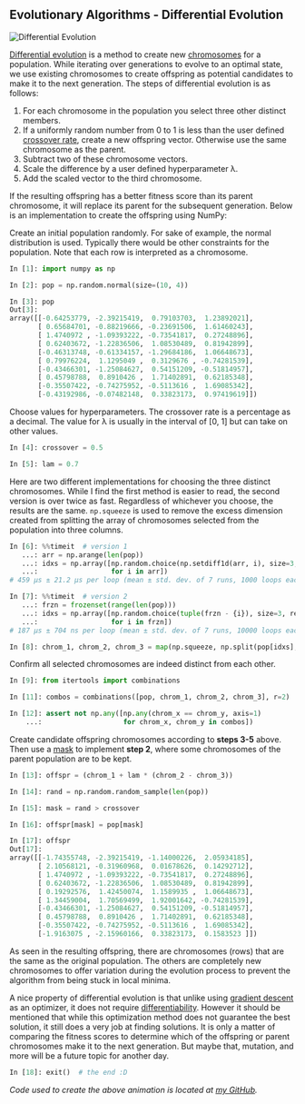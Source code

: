 ## Evolutionary Algorithms - Differential Evolution

![Differential Evolution](/images/diff_evol.gif)

[Differential evolution](https://en.wikipedia.org/wiki/Differential_evolution) is a method to create new [chromosomes](https://en.wikipedia.org/wiki/Chromosome_%28genetic_algorithm%29) for a population.
While iterating over generations to evolve to an optimal state, we use existing chromosomes to create offspring as potential candidates to make it to the next generation.
The steps of differential evolution is as follows:  

1. For each chromosome in the population you select three other distinct members.
2. If a uniformly random number from 0 to 1 is less than the user defined [crossover rate](https://en.wikipedia.org/wiki/Crossover_%28genetic_algorithm%29), create a new offspring vector.
Otherwise use the same chromosome as the parent.
3. Subtract two of these chromosome vectors.
4. Scale the difference by a user defined hyperparameter λ.
5. Add the scaled vector to the third chromosome.

If the resulting offspring has a better fitness score than its parent chromosome, it will replace its parent for the subsequent generation.
Below is an implementation to create the offspring using NumPy:

Create an initial population randomly.
For sake of example, the normal distribution is used.
Typically there would be other constraints for the population.
Note that each row is interpreted as a chromosome.
```python
In [1]: import numpy as np

In [2]: pop = np.random.normal(size=(10, 4))

In [3]: pop
Out[3]:
array([[-0.64253779, -2.39215419,  0.79103703,  1.23892021],
       [ 0.65684701, -0.88219666, -0.23691506,  1.61460243],
       [ 1.4740972 , -1.09393222, -0.73541817,  0.27248896],
       [ 0.62403672, -1.22836506,  1.08530489,  0.81942899],
       [-0.46313748, -0.61334157, -1.29684186,  1.06648673],
       [ 0.79976224,  1.1295049 ,  0.3129676 , -0.74281539],
       [-0.43466301, -1.25084627,  0.54151209, -0.51814957],
       [ 0.45798788,  0.8910426 ,  1.71402891,  0.62185348],
       [-0.35507422, -0.74275952, -0.5113616 ,  1.69085342],
       [-0.43192986, -0.07482148,  0.33823173,  0.97419619]])
```

Choose values for hyperparameters.
The crossover rate is a percentage as a decimal.
The value for λ is usually in the interval of [0, 1] but can take on other values.

```python
In [4]: crossover = 0.5

In [5]: lam = 0.7
```

Here are two different implementations for choosing the three distinct chromosomes.
While I find the first method is easier to read, the second version is over twice as fast.
Regardless of whichever you choose, the results are the same.
`np.squeeze` is used to remove the excess dimension created from splitting the array of chromosomes selected from the population into three columns.

```python
In [6]: %%timeit  # version 1
   ...: arr = np.arange(len(pop))
   ...: idxs = np.array([np.random.choice(np.setdiff1d(arr, i), size=3, replace=False)
   ...:                  for i in arr])
# 459 µs ± 21.2 µs per loop (mean ± std. dev. of 7 runs, 1000 loops each)

In [7]: %%timeit  # version 2
   ...: frzn = frozenset(range(len(pop)))
   ...: idxs = np.array([np.random.choice(tuple(frzn - {i}), size=3, replace=False)
   ...:                  for i in frzn])
# 187 µs ± 704 ns per loop (mean ± std. dev. of 7 runs, 10000 loops each)

In [8]: chrom_1, chrom_2, chrom_3 = map(np.squeeze, np.split(pop[idxs], 3, axis=1))
```

Confirm all selected chromosomes are indeed distinct from each other.

```python
In [9]: from itertools import combinations

In [11]: combos = combinations([pop, chrom_1, chrom_2, chrom_3], r=2)

In [12]: assert not np.any([np.any(chrom_x == chrom_y, axis=1)
    ...:                    for chrom_x, chrom_y in combos])
```

Create candidate offspring chromosomes according to __steps 3-5__ above.
Then use a [mask](https://matteding.github.io/2019/04/12/numpy-masks/) to implement __step 2__, where some chromosomes of the parent population are to be kept.

```python
In [13]: offspr = (chrom_1 + lam * (chrom_2 - chrom_3))

In [14]: rand = np.random.random_sample(len(pop))

In [15]: mask = rand > crossover

In [16]: offspr[mask] = pop[mask]

In [17]: offspr
Out[17]:
array([[-1.74355748, -2.39215419, -1.14000226,  2.05934185],
       [ 2.10568121, -0.31960968,  0.01678626,  0.14292712],
       [ 1.4740972 , -1.09393222, -0.73541817,  0.27248896],
       [ 0.62403672, -1.22836506,  1.08530489,  0.81942899],
       [ 0.19292576,  1.42450074,  1.1589935 ,  1.06648673],
       [ 1.34459004,  1.70569499,  1.92001642, -0.74281539],
       [-0.43466301, -1.25084627,  0.54151209, -0.51814957],
       [ 0.45798788,  0.8910426 ,  1.71402891,  0.62185348],
       [-0.35507422, -0.74275952, -0.5113616 ,  1.69085342],
       [-1.9163075 , -2.15960166,  0.33823173,  0.1583523 ]])
```

As seen in the resulting offspring, there are chromosomes (rows) that are the same as the original population.
The others are completely new chromosomes to offer variation during the evolution process to prevent the algorithm from being stuck in local minima.

A nice property of differential evolution is that unlike using [gradient descent](https://en.wikipedia.org/wiki/Gradient_descent) as an optimizer, it does not require [differentiability](https://en.wikipedia.org/wiki/Differentiable_function).
However it should be mentioned that while this optimization method does not guarantee the best solution, it still does a very job at finding solutions.
It is only a matter of comparing the fitness scores to determine which of the offspring or parent chromosomes make it to the next generation.
But maybe that, mutation, and more will be a future topic for another day.

```python
In [18]: exit()  # the end :D
```

*Code used to create the above animation is located at [my GitHub](https://github.com/MattEding/Python-Article-Resources/tree/master/differential-evolution).*
